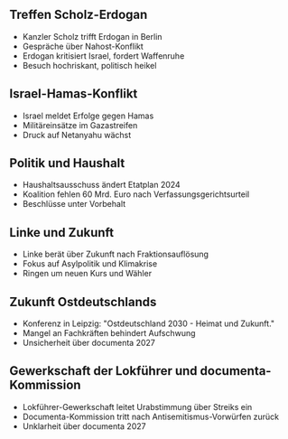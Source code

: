 ## Treffen Scholz-Erdogan
- Kanzler Scholz trifft Erdogan in Berlin
- Gespräche über Nahost-Konflikt
- Erdogan kritisiert Israel, fordert Waffenruhe
- Besuch hochriskant, politisch heikel

## Israel-Hamas-Konflikt
- Israel meldet Erfolge gegen Hamas
- Militäreinsätze im Gazastreifen
- Druck auf Netanyahu wächst

## Politik und Haushalt
- Haushaltsausschuss ändert Etatplan 2024
- Koalition fehlen 60 Mrd. Euro nach Verfassungsgerichtsurteil
- Beschlüsse unter Vorbehalt

## Linke und Zukunft
- Linke berät über Zukunft nach Fraktionsauflösung
- Fokus auf Asylpolitik und Klimakrise
- Ringen um neuen Kurs und Wähler

## Zukunft Ostdeutschlands
- Konferenz in Leipzig: "Ostdeutschland 2030 - Heimat und Zukunft."
- Mangel an Fachkräften behindert Aufschwung
- Unsicherheit über documenta 2027

## Gewerkschaft der Lokführer und documenta-Kommission
- Lokführer-Gewerkschaft leitet Urabstimmung über Streiks ein
- Documenta-Kommission tritt nach Antisemitismus-Vorwürfen zurück
- Unklarheit über documenta 2027
